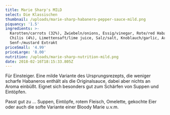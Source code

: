 ```yaml
---
title: Marie Sharp's MILD
select: Die Klassischen
thumbnail: /uploads/marie-sharp-habanero-pepper-sauce-mild.png
piquancy: '1.5'
ingredients: >-
  Karotten/carrots (32%), Zwiebeln/onions, Essig/vinegar, Rote/red Habanero
  Chilis (4%), Limettensaft/lime juice, Salz/salt, Knoblauch/garlic, Aroma
  Senf-/mustard Extrakt
priceSmall: '4.99'
priceLarge: '8.00'
nutrition: /uploads/marie-sharp-nutrition-mild.png
date: 2018-02-16T18:15:33.805Z
---
```

Für Einsteiger. Eine milde Variante des Ursprungsrezepts, die weniger scharfe Habaneros enthält als die Originalsauce, dabei aber nichts an Aroma einbüßt. Eignet sich besonders gut zum Schärfen von Suppen und Eintöpfen. 

Passt gut zu ... Suppen, Eintöpfe, rotem Fleisch, Omelette, gekochte Eier oder auch die softe Variante einer Bloody Marie u.v.m.
